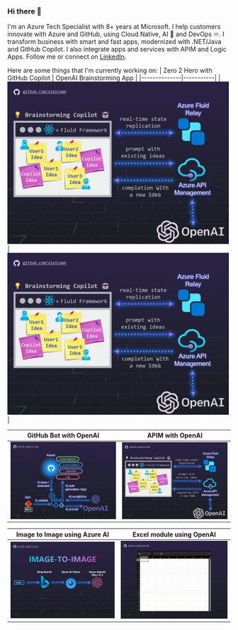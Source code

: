 ### Hi there 👋

I'm an Azure Tech Specialist with 8+ years at Microsoft. I help customers innovate with Azure and GitHub, using Cloud Native, AI 🧠 and DevOps ♾️. I transform business with smart and fast apps, modernized with .NET/Java and GitHub Copilot. I also integrate apps and services with APIM and Logic Apps.
Follow me or connect on [LinkedIn](https://www.linkedin.com/in/vieira/).

Here are some things that I'm currently working on:
| Zero 2 Hero with GitHub Copilot   | OpenAI Brainstorming App     |
|--------------|-----------|
| [<img width="500" src="https://github.com/vieiraae/OpenAIBrainstorming/raw/main/brainstorming-copilot.gif">](https://github.com/Azure-Samples/zero2hero) | [<img width="500" src="https://github.com/vieiraae/OpenAIBrainstorming/raw/main/brainstorming-copilot.gif">](https://github.com/vieiraae/OpenAIBrainstorming) |

| GitHub Bot with OpenAI   | APIM with OpenAI |
|--------------|-----------|
| [<img width="500" src="https://github.com/vieiraae/github-with-openai/raw/main/flow.gif">](https://github.com/vieiraae/github-with-openai) | [<img width="500" src="https://github.com/vieiraae/OpenAIBrainstorming/raw/main/brainstorming-copilot.gif">](https://github.com/vieiraae/OpenAIBrainstorming) |

| Image to Image using Azure AI | Excel module using OpenAI |
|--------------|-----------|
| [<img width="500" src="https://github.com/vieiraae/image-to-image/raw/main/image-to-image.gif">](https://github.com/vieiraae/image-to-image) | [<img width="500" src="https://github.com/vieiraae/Excel-with-OpenAI/raw/main/images/Excel-with-OpenAI.gif">](https://github.com/vieiraae/Excel-with-OpenAI) |


<!--
**vieiraae/vieiraae** is a ✨ _special_ ✨ repository because its `README.md` (this file) appears on your GitHub profile.

Here are some ideas to get you started:

- 🔭 I’m currently working on ...
- 🌱 I’m currently learning ...
- 👯 I’m looking to collaborate on ...
- 🤔 I’m looking for help with ...
- 💬 Ask me about ...
- 📫 How to reach me: ...
- 😄 Pronouns: ...
- ⚡ Fun fact: ...
-->
